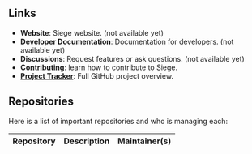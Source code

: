 ## Links

- **Website**: Siege website. (not available yet)
- **Developer Documentation**: Documentation for developers. (not available yet)
- **Discussions**: Request features or ask questions. (not available yet)
- [**Contributing**](https://github.com/siegeapp/.github/blob/main/.github/CONTRIBUTING.md): learn how to contribute to Siege.
- [**Project Tracker**](https://github.com/orgs/siegeapp/projects/1): Full GitHub project overview.


## Repositories

Here is a list of important repositories and who is managing each:

|Repository|Description|Maintainer(s)|
|---|---|:-:|
